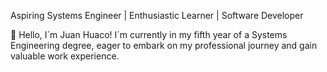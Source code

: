 Aspiring Systems Engineer | Enthusiastic Learner | Software Developer

👋 Hello, I´m Juan Huaco! I´m currently in my fifth year of a Systems Engineering degree, eager to embark on my professional journey and gain valuable work experience. 
